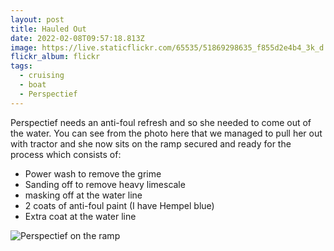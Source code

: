 ```yaml
---
layout: post
title: Hauled Out
date: 2022-02-08T09:57:18.813Z
image: https://live.staticflickr.com/65535/51869298635_f855d2e4b4_3k_d.jpg
flickr_album: flickr
tags:
  - cruising
  - boat
  - Perspectief
---
```

Perspectief needs an anti-foul refresh and so she needed to come out of the water. You can see from the photo here that we managed to pull her out with tractor and she now sits on the ramp secured and ready for the process which consists of:

* Power wash to remove the grime
* Sanding off to remove heavy limescale
* masking off at the water line
* 2 coats of anti-foul paint (I have Hempel blue)
* Extra coat at the water line

![Perspectief on the ramp](https://live.staticflickr.com/65535/51867676702_c27af2312b_3k_d.jpg "Perspectief on the ramp")